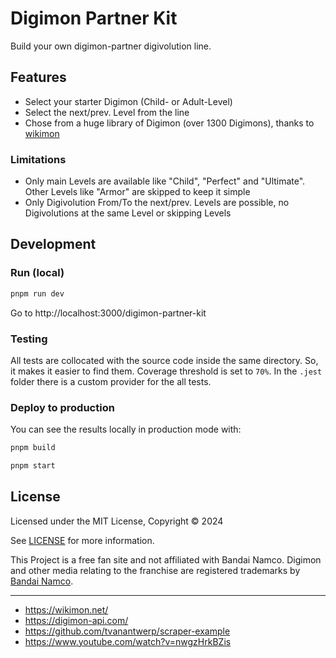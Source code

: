 # Digimon Partner Kit

Build your own digimon-partner digivolution line.

## Features

- Select your starter Digimon (Child- or Adult-Level)
- Select the next/prev. Level from the line
- Chose from a huge library of Digimon (over 1300 Digimons), thanks to [wikimon](https://wikimon.net) 


### Limitations

- Only main Levels are available like "Child", "Perfect" and "Ultimate". Other Levels like "Armor" are skipped to keep it simple
- Only Digivolution From/To the next/prev. Levels are possible, no Digivolutions at the same Level or skipping Levels



## Development

### Run (local)

```bash
pnpm run dev
```

Go to http://localhost:3000/digimon-partner-kit

### Testing

All tests are collocated with the source code inside the same directory. So, it makes it easier to find them. Coverage threshold is set to `70%`. In the `.jest` folder there is a custom provider for the all tests.

### Deploy to production

You can see the results locally in production mode with:

```bash
pnpm build
```

```bash
pnpm start
```

## License

Licensed under the MIT License, Copyright © 2024

See [LICENSE](LICENSE) for more information.

This Project is a free fan site and not affiliated with Bandai Namco.
Digimon and other media relating to the franchise are registered trademarks by [Bandai Namco](https://www.bandai.com/).

---

- https://wikimon.net/
- https://digimon-api.com/
- https://github.com/tvanantwerp/scraper-example
- https://www.youtube.com/watch?v=nwgzHrkBZis
